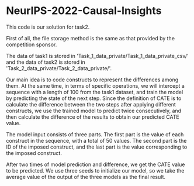 # NeurIPS-2022-Causal-Insights
This code is our solution for task2.

First of all, the file storage method is the same as that provided by the competition sponsor.

The data of task1 is stored in 'Task_1_data_private/Task_1_data_private_csv/' and the data of task2 is stored in 'Task_2_data_private/Task_2_data_private/'.<br>

Our main idea is to code constructs to represent the differences among them. At the same time, in terms of specific operations, we will intercept a sequence with a length of 100 from the task1 dataset, and train the model by predicting the state of the next step. Since the definition of CATE is to calculate the difference between the two steps after applying different constructs, we use the trained model to predict twice consecutively, and then calculate the difference of the results to obtain our predicted CATE value.

The model input consists of three parts. The first part is the value of each construct in the sequence, with a total of 50 values. The second part is the ID of the imposed construct, and the last part is the value corresponding to the imposed construct.

After two times of model prediction and difference, we get the CATE value to be predicted. We use three seeds to initialize our model, so we take the average value of the output of the three models as the final result.

